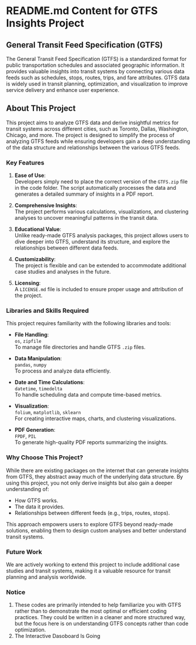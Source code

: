 # README.md Content for GTFS Insights Project

## General Transit Feed Specification (GTFS)

The General Transit Feed Specification (GTFS) is a standardized format for public transportation schedules and associated geographic information. It provides valuable insights into transit systems by connecting various data feeds such as schedules, stops, routes, trips, and fare attributes. GTFS data is widely used in transit planning, optimization, and visualization to improve service delivery and enhance user experience.

## About This Project

This project aims to analyze GTFS data and derive insightful metrics for transit systems across different cities, such as Toronto, Dallas, Washington, Chicago, and more. The project is designed to simplify the process of analyzing GTFS feeds while ensuring developers gain a deep understanding of the data structure and relationships between the various GTFS feeds.

### Key Features

1. **Ease of Use**:  
   Developers simply need to place the correct version of the `GTFS.zip` file in the code folder. The script automatically processes the data and generates a detailed summary of insights in a PDF report.

2. **Comprehensive Insights**:  
   The project performs various calculations, visualizations, and clustering analyses to uncover meaningful patterns in the transit data.

3. **Educational Value**:  
   Unlike ready-made GTFS analysis packages, this project allows users to dive deeper into GTFS, understand its structure, and explore the relationships between different data feeds.

4. **Customizability**:  
   The project is flexible and can be extended to accommodate additional case studies and analyses in the future.

5. **Licensing**:  
   A `LICENSE.md` file is included to ensure proper usage and attribution of the project.

### Libraries and Skills Required

This project requires familiarity with the following libraries and tools:

- **File Handling**:  
  `os`, `zipfile`  
  To manage file directories and handle GTFS `.zip` files.

- **Data Manipulation**:  
  `pandas`, `numpy`  
  To process and analyze data efficiently.

- **Date and Time Calculations**:  
  `datetime`, `timedelta`  
  To handle scheduling data and compute time-based metrics.

- **Visualization**:  
  `folium`, `matplotlib`, `sklearn`  
  For creating interactive maps, charts, and clustering visualizations.

- **PDF Generation**:  
  `FPDF`, `PIL`  
  To generate high-quality PDF reports summarizing the insights.

### Why Choose This Project?

While there are existing packages on the internet that can generate insights from GTFS, they abstract away much of the underlying data structure. By using this project, you not only derive insights but also gain a deeper understanding of:

- How GTFS works.
- The data it provides.
- Relationships between different feeds (e.g., trips, routes, stops).

This approach empowers users to explore GTFS beyond ready-made solutions, enabling them to design custom analyses and better understand transit systems.

### Future Work

We are actively working to extend this project to include additional case studies and transit systems, making it a valuable resource for transit planning and analysis worldwide.

### Notice

1. These codes are primarily intended to help familiarize you with GTFS rather than to demonstrate the most optimal or efficient coding practices. They could be written in a cleaner and more structured way, but the focus here is on understanding GTFS concepts rather than code optimization.
2. The Interactive Dasoboard Is Going